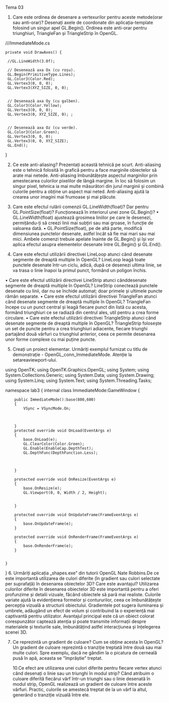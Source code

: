 Tema 03

1. Care este ordinea de desenare a vertexurilor pentru aceste metode(orar sau anti-orar)? Desenați axele de coordonate din aplicația-template folosind un singur apel GL.Begin().
   Ordinea este anti-orar pentru triunghiuri, TriangleFan și TriangleStrip în OpenGL.

///ImmediateMode.cs

    private void DrawAxes() {

     //GL.LineWidth(3.0f);

     // Desenează axa Ox (cu roșu).
     GL.Begin(PrimitiveType.Lines);
     GL.Color3(Color.Red);
     GL.Vertex3(0, 0, 0);
     GL.Vertex3(XYZ_SIZE, 0, 0);


     // Desenează axa Oy (cu galben).
     GL.Color3(Color.Yellow);
     GL.Vertex3(0, 0, 0);
     GL.Vertex3(0, XYZ_SIZE, 0); ;


     // Desenează axa Oz (cu verde).
     GL.Color3(Color.Green);
     GL.Vertex3(0, 0, 0);
     GL.Vertex3(0, 0, XYZ_SIZE);
     GL.End();

}

2. Ce este anti-aliasing? Prezentați această tehnică pe scurt.
   Anti-aliasing este o tehnică folosită în grafică pentru a face marginile obiectelor să arate mai netede. Anti-aliasing îmbunătățește aspectul marginilor prin amestecarea culorilor pixelilor de lângă margine. În loc să folosim un singur pixel, tehnica ia mai multe măsurători din jurul marginii și combină culorile pentru a obține un aspect mai neted. Anti-aliasing ajută la crearea unor imagini mai frumoase și mai plăcute.

3. Care este efectul rulării comenzii GL.LineWidth(float)? Dar pentru GL.PointSize(float)? Funcționează în interiorul unei zone GL.Begin()?
   • GL.LineWidth(float) ajustează grosimea liniilor pe care le desenezi, permițându-ți să creezi linii mai subțiri sau mai groase, în funcție de valoarea dată.
   • GL.PointSize(float), pe de altă parte, modifică dimensiunea punctelor desenate, astfel încât să fie mai mari sau mai mici.
   Ambele comenzi trebuie apelate înainte de GL.Begin() și își vor aplica efectul asupra elementelor desenate între GL.Begin() și GL.End().

4. Care este efectul utilizării directivei LineLoop atunci când desenate segmente de dreaptă multiple în OpenGL?
   LineLoop leagă toate punctele desenate într-un ciclu, adică, după ce desenezi ultima linie, se va trasa o linie înapoi la primul punct, formând un poligon închis.

• Care este efectul utilizării directivei LineStrip atunci cânddesenate segmente de dreaptă multiple în OpenGL?
LineStrip conectează punctele desenate cu linii, dar nu se închide automat; doar primele și ultimele puncte rămân separate.
• Care este efectul utilizării directivei TriangleFan atunci când desenate segmente de dreaptă multiple în OpenGL?
TriangleFan începe cu un punct central și leagă fiecare punct din listă cu acesta, formând triunghiuri ce se radiază din centrul ales, util pentru a crea forme circulare.
• Care este efectul utilizării directivei TriangleStrip atunci când desenate segmente de dreaptă multiple în OpenGL?
TriangleStrip folosește un set de puncte pentru a crea triunghiuri adiacente, fiecare triunghi partajând două vârfuri cu triunghiul anterior, ceea ce permite desenarea unor forme complexe cu mai puține puncte.

5.  Creați un proiect elementar. Urmăriți exemplul furnizat cu titlu de demonstrație - OpenGL_conn_ImmediateMode. Atenție la setareaviewport-ului.

using OpenTK;
using OpenTK.Graphics.OpenGL;
using System;
using System.Collections.Generic;
using System.Data;
using System.Drawing;
using System.Linq;
using System.Text;
using System.Threading.Tasks;

namespace lab3
{
internal class ImmediateMode:GameWindow
{

        public ImmediateMode():base(800,600)
        {
            VSync = VSyncMode.On;



        }
        protected override void OnLoad(EventArgs e)
        {
            base.OnLoad(e);
            GL.ClearColor(Color.Green);
            GL.Enable(EnableCap.DepthTest);
            GL.DepthFunc(DepthFunction.Less);



        }

        protected override void OnResize(EventArgs e)
        {
            base.OnResize(e);
            GL.Viewport(0, 0, Width / 2, Height);


        }

        protected override void OnUpdateFrame(FrameEventArgs e)
        {
            base.OnUpdateFrame(e);
        }

        protected override void OnRenderFrame(FrameEventArgs e)
        {
            base.OnRenderFrame(e);
        }


    }

} 6. Urmăriți aplicația „shapes.exe” din tutorii OpenGL Nate Robbins.De ce este importantă utilizarea de culori diferite (în gradient sau culori selectate per suprafață) în desenarea obiectelor 3D? Care este avantajul?
Utilizarea culorilor diferite în desenarea obiectelor 3D este importantă pentru a oferi profunzime și detalii vizuale, făcând obiectele să pară mai realiste. Culorile variate ajută la evidențierea formelor și contururilor, ceea ce îmbunătățește percepția vizuală a structurii obiectului. Gradientele pot sugera iluminarea și umbrele, adăugând un efect de volum și contribuind la o experiență mai captivantă pentru utilizator. Avantajul principal este că un obiect colorat corespunzător captează atenția și poate transmite informații despre materialele și texturile sale, îmbunătățind astfel interacțiunea și înțelegerea scenei 3D.

7. Ce reprezintă un gradient de culoare? Cum se obține acesta în OpenGL?
   Un gradient de culoare reprezintă o tranziție treptată între două sau mai multe culori. Spre exemplu, dacă ne gândim la o picatura de cerneală pusă în apă, aceasta se "împrăștie" treptat.

   10.Ce efect are utilizarea unei culori diferite pentru fiecare vertex atunci când desenați o linie sau un triunghi în modul strip?
   Când atribuim o culoare diferită fiecărui vârf într-un triunghi sau o linie desenată în modul strip, OpenGL realizează un gradient de culoare între aceste vârfuri. Practic, culorile se amestecă treptat de la un vârf la altul, generând o tranziție vizuală între ele.
